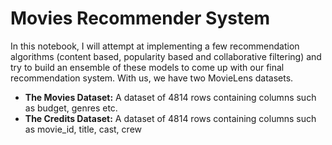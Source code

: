 
# Movies Recommender System


In this notebook, I will attempt at implementing a few recommendation algorithms (content based, popularity based and collaborative filtering) and try to build an ensemble of these models to come up with our final recommendation system. With us, we have two MovieLens datasets.

* **The Movies Dataset:** A dataset of 4814 rows containing columns such as budget, genres etc.
* **The Credits Dataset:** A dataset of 4814 rows containing columns such as movie_id, title, cast, crew
